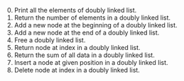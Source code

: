 0. Print all the elements of doubly linked list. 
1. Return the number of elements in a doubly linked list. 
2. Add a new node at the beginning of a doubly linked list. 
3. Add a new node at the end of a doubly linked list. 
4. Free a doubly linked list. 
5. Return node at index in a doubly linked list. 
6. Return the sum of all data in a doubly linked list. 
7. Insert a node at given position in a doubly linked list. 
8. Delete node at index in a doubly linked list. 
